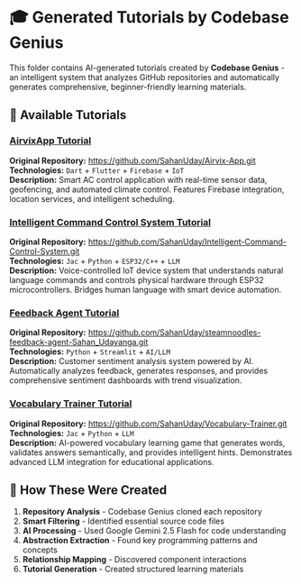 # 🎓 Generated Tutorials by Codebase Genius

This folder contains AI-generated tutorials created by **Codebase Genius** - an intelligent system that analyzes GitHub repositories and automatically generates comprehensive, beginner-friendly learning materials.

## 📖 Available Tutorials

### [AirvixApp Tutorial](./AirvixApp_tutorial.md)
**Original Repository:** https://github.com/SahanUday/Airvix-App.git  
**Technologies:** `Dart` + `Flutter` + `Firebase` + `IoT`  
**Description:** Smart AC control application with real-time sensor data, geofencing, and automated climate control. Features Firebase integration, location services, and intelligent scheduling.

### [Intelligent Command Control System Tutorial](./IntelligentCommandControlSystem_tutorial.md)
**Original Repository:** https://github.com/SahanUday/Intelligent-Command-Control-System.git  
**Technologies:** `Jac` + `Python` + `ESP32/C++` + `LLM`  
**Description:** Voice-controlled IoT device system that understands natural language commands and controls physical hardware through ESP32 microcontrollers. Bridges human language with smart device automation.

### [Feedback Agent Tutorial](./FeedbackAgent_tutorial.md)
**Original Repository:** https://github.com/SahanUday/steamnoodles-feedback-agent-Sahan_Udayanga.git  
**Technologies:** `Python` + `Streamlit` + `AI/LLM`  
**Description:** Customer sentiment analysis system powered by AI. Automatically analyzes feedback, generates responses, and provides comprehensive sentiment dashboards with trend visualization.

### [Vocabulary Trainer Tutorial](./VocabularyTrainer_tutorial.md)
**Original Repository:** https://github.com/SahanUday/Vocabulary-Trainer.git  
**Technologies:** `Jac` + `Python` + `LLM`  
**Description:** AI-powered vocabulary learning game that generates words, validates answers semantically, and provides intelligent hints. Demonstrates advanced LLM integration for educational applications.

## 🚀 How These Were Created

1. **Repository Analysis** - Codebase Genius cloned each repository
2. **Smart Filtering** - Identified essential source code files
3. **AI Processing** - Used Google Gemini 2.5 Flash for code understanding
4. **Abstraction Extraction** - Found key programming patterns and concepts
5. **Relationship Mapping** - Discovered component interactions
6. **Tutorial Generation** - Created structured learning materials
